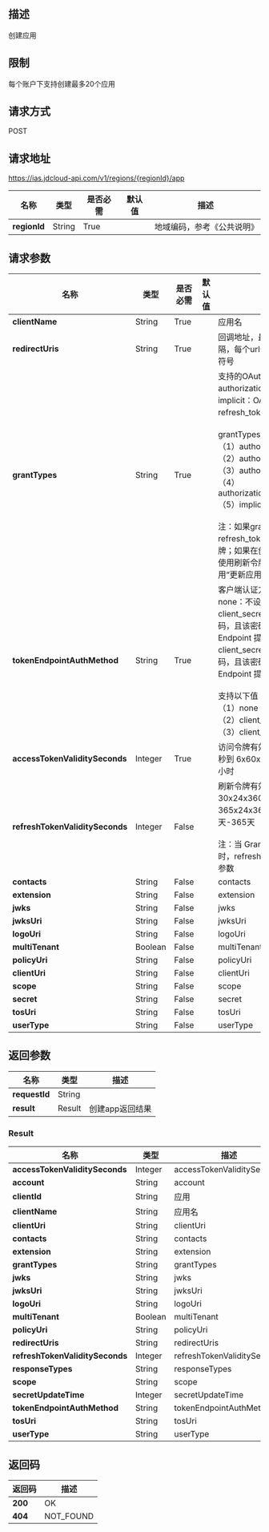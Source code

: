 ## 描述
创建应用

## 限制
每个账户下支持创建最多20个应用

## 请求方式
POST

## 请求地址
https://ias.jdcloud-api.com/v1/regions/{regionId}/app

|名称|类型|是否必需|默认值|描述|
|---|---|---|---|---|
|**regionId**|String|True| |地域编码，参考《公共说明》|

## 请求参数
|名称|类型|是否必需|默认值|描述|
|---|---|---|---|---|
|**clientName**|String|True| |应用名|
|**redirectUris**|String|True| |回调地址，最多4个，多个url之间用逗号,分隔，每个url长度不超过1000，url不支持#符号|
|**grantTypes**|String|True| |支持的OAuth类型：<br/>authorization_code：OAuth2授权码模式<br/>implicit：OAuth2隐式授权模式<br/>refresh_token：启用刷新令牌<br/><br/>grantTypes支持以下值：<br/>（1）authorization_code<br/>（2）authorization_code,refresh_token<br/>（3）authorization_code,implicit<br/>（4）authorization_code,implicit,refresh_token<br/>（5）implicit<br/><br/>注：如果grantTypes指定了refresh_token，应用将可以使用刷新令牌；如果在创建应用时未指定，则应用不能使用刷新令牌；任何时候应用都可以调用“更新应用”接口更改grantTypes设置|
|**tokenEndpointAuthMethod**|String|True| |客户端认证方式：<br/>none：不设置客户端密码（不推荐）<br/>client_secret_post：客户端必须设置密码，且该密码需要在 OAuth2 Token Endpoint 提供于请求的 body<br/>client_secret_basic：客户端必须设置密码，且该密码需要在 OAuth2 Token Endpoint 提供于请求的 header<br/><br/>支持以下值：<br/>（1）none<br/>（2）client_secret_post<br/>（3）client_secret_basic|
|**accessTokenValiditySeconds**|Integer|True| |访问令牌有效期，值的范围为 10x60=600 秒到 6x60x60=21,600 秒，即10分钟-6小时|
|**refreshTokenValiditySeconds**|Integer|False| |刷新令牌有效期，值的范围为 30x24x3600=2,592,000 秒到 365x24x3600=31,536,000 秒，即30天-365天<br/><br/>注：当 GrantTypes 包含 refresh_token 时，refreshTokenValiditySeconds 为必传参数|
|**contacts**|String|False| |contacts|
|**extension**|String|False| |extension|
|**jwks**|String|False| |jwks|
|**jwksUri**|String|False| |jwksUri|
|**logoUri**|String|False| |logoUri|
|**multiTenant**|Boolean|False| |multiTenant|
|**policyUri**|String|False| |policyUri|
|**clientUri**|String|False| |clientUri|
|**scope**|String|False| |scope|
|**secret**|String|False| |secret|
|**tosUri**|String|False| |tosUri|
|**userType**|String|False| |userType|



## 返回参数
|名称|类型|描述|
|---|---|---|
|**requestId**|String| |
|**result**|Result|创建app返回结果|

### Result
|名称|类型|描述|
|---|---|---|
|**accessTokenValiditySeconds**|Integer|accessTokenValiditySeconds|
|**account**|String|account|
|**clientId**|String|应用|
|**clientName**|String|应用名|
|**clientUri**|String|clientUri|
|**contacts**|String|contacts|
|**extension**|String|extension|
|**grantTypes**|String|grantTypes|
|**jwks**|String|jwks|
|**jwksUri**|String|jwksUri|
|**logoUri**|String|logoUri|
|**multiTenant**|Boolean|multiTenant|
|**policyUri**|String|policyUri|
|**redirectUris**|String|redirectUris|
|**refreshTokenValiditySeconds**|Integer|refreshTokenValiditySeconds|
|**responseTypes**|String|responseTypes|
|**scope**|String|scope|
|**secretUpdateTime**|Integer|secretUpdateTime|
|**tokenEndpointAuthMethod**|String|tokenEndpointAuthMethod|
|**tosUri**|String|tosUri|
|**userType**|String|userType|

## 返回码
|返回码|描述|
|---|---|
|**200**|OK|
|**404**|NOT_FOUND|
